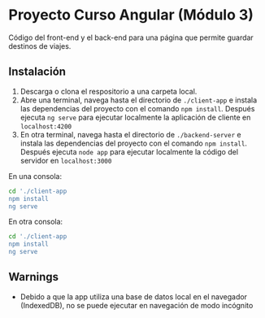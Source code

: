 # Proyecto Curso Angular (Módulo 3)

Código del front-end y el back-end para una página que permite guardar destinos de viajes.

## Instalación

1. Descarga o clona el respositorio a una carpeta local.
2. Abre una terminal, navega hasta el directorio de `./client-app` e instala las dependencias del proyecto con el comando `npm install`. Después ejecuta `ng serve` para ejecutar localmente la aplicación de cliente en `localhost:4200`
3. En otra terminal, navega hasta el directorio de `./backend-server` e instala las dependencias del proyecto con el comando `npm install`. Después ejecuta `node app` para ejecutar localmente la código del servidor en `localhost:3000`

En una consola:
```sh
cd './client-app
npm install
ng serve
```

En otra consola:
```sh
cd './client-app
npm install
ng serve
```

## Warnings

- Debido a que la app utiliza una base de datos local en el navegador (IndexedDB), no se puede ejecutar en navegación de modo incógnito